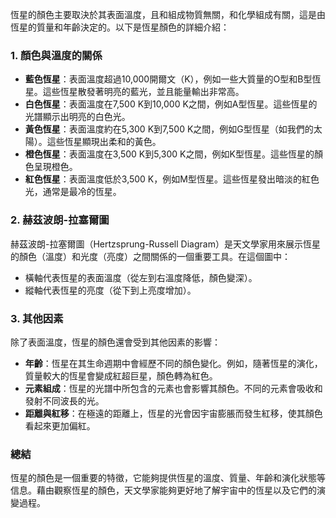 恆星的顏色主要取決於其表面溫度，且和組成物質無關，和化學組成有關，這是由恆星的質量和年齡決定的。以下是恆星顏色的詳細介紹：

### 1. **顏色與溫度的關係**
- **藍色恆星**：表面溫度超過10,000開爾文（K），例如一些大質量的O型和B型恆星。這些恆星散發著明亮的藍光，並且能量輸出非常高。
- **白色恆星**：表面溫度在7,500 K到10,000 K之間，例如A型恆星。這些恆星的光譜顯示出明亮的白色光。
- **黃色恆星**：表面溫度約在5,300 K到7,500 K之間，例如G型恆星（如我們的太陽）。這些恆星顯現出柔和的黃色。
- **橙色恆星**：表面溫度在3,500 K到5,300 K之間，例如K型恆星。這些恆星的顏色呈現橙色。
- **紅色恆星**：表面溫度低於3,500 K，例如M型恆星。這些恆星發出暗淡的紅色光，通常是最冷的恆星。

### 2. **赫茲波朗-拉塞爾圖**
赫茲波朗-拉塞爾圖（Hertzsprung-Russell Diagram）是天文學家用來展示恆星的顏色（溫度）和光度（亮度）之間關係的一個重要工具。在這個圖中：
- 橫軸代表恆星的表面溫度（從左到右溫度降低，顏色變深）。
- 縱軸代表恆星的亮度（從下到上亮度增加）。

### 3. **其他因素**
除了表面溫度，恆星的顏色還會受到其他因素的影響：
- **年齡**：恆星在其生命週期中會經歷不同的顏色變化。例如，隨著恆星的演化，質量較大的恆星會變成紅超巨星，顏色轉為紅色。
- **元素組成**：恆星的光譜中所包含的元素也會影響其顏色。不同的元素會吸收和發射不同波長的光。
- **距離與紅移**：在極遠的距離上，恆星的光會因宇宙膨脹而發生紅移，使其顏色看起來更加偏紅。

### 總結
恆星的顏色是一個重要的特徵，它能夠提供恆星的溫度、質量、年齡和演化狀態等信息。藉由觀察恆星的顏色，天文學家能夠更好地了解宇宙中的恆星以及它們的演變過程。